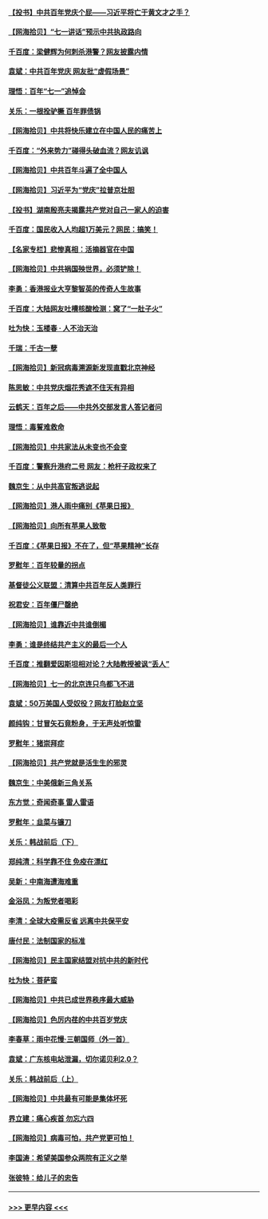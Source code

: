 #### [【投书】中共百年党庆个屁——习近平将亡于黄文才之手？](../pages/nsc993/n13067425.md?t=07051101) 
#### [【网海拾贝】“七一讲话”预示中共执政路向](../pages/nsc993/n13066434.md?t=07051101) 
#### [千百度：梁健辉为何刺杀港警？网友披露内情](../pages/nsc993/n13066979.md?t=07051101) 
#### [袁斌：中共百年党庆 网友批“虚假场景”](../pages/nsc993/n13066385.md?t=07051101) 
#### [理悟：百年“七一”追悼会](../pages/nsc993/n13066106.md?t=07051101) 
#### [关乐：一根拴驴橛 百年罪债锅](../pages/nsc993/n13066089.md?t=07051101) 
#### [【网海拾贝】中共将快乐建立在中国人民的痛苦上](../pages/nsc993/n13064939.md?t=07051101) 
#### [千百度：“外来势力”碰得头破血流？网友讥讽](../pages/nsc993/n13064878.md?t=07051101) 
#### [【网海拾贝】中共百年斗遍了全中国人](../pages/nsc993/n13060020.md?t=07051101) 
#### [【网海拾贝】习近平为“党庆”拉普京壮胆](../pages/nsc993/n13057781.md?t=07051101) 
#### [【投书】湖南殷亮夫揭露共产党对自己一家人的迫害](../pages/nsc993/n13057744.md?t=07051101) 
#### [千百度：国民收入人均超1万美元？网民：搞笑！](../pages/nsc993/n13057692.md?t=07051101) 
#### [【名家专栏】悲惨真相：活摘器官在中国](../pages/nsc993/n13056611.md?t=07051101) 
#### [【网海拾贝】中共祸国殃世界，必须铲除！](../pages/nsc993/n13056011.md?t=07051101) 
#### [李勇：香港报业大亨黎智英的传奇人生故事](../pages/nsc993/n13055258.md?t=07051101) 
#### [千百度：大陆网友吐槽核酸检测：窝了“一肚子火”](../pages/nsc993/n13055194.md?t=07051101) 
#### [吐为快：玉楼春 · 人不治天治](../pages/nsc993/n13054028.md?t=07051101) 
#### [千瑞：千古一孽](../pages/nsc993/n13054016.md?t=07051101) 
#### [【网海拾贝】新冠病毒溯源新发现直戳北京神经](../pages/nsc993/n13052425.md?t=07051101) 
#### [陈思敏：中共党庆烟花秀遮不住天有异相](../pages/nsc993/n13052020.md?t=07051101) 
#### [云鹤天：百年之后——中共外交部发言人答记者问](../pages/nsc993/n13051604.md?t=07051101) 
#### [理悟：毒誓难救命](../pages/nsc993/n13051601.md?t=07051101) 
#### [【网海拾贝】中共家法从未变也不会变](../pages/nsc993/n13050366.md?t=07051101) 
#### [千百度：警察升港府二号 网友：枪杆子政权来了](../pages/nsc993/n13050261.md?t=07051101) 
#### [魏京生：从中共高官叛逃说起](../pages/nsc993/n13048997.md?t=07051101) 
#### [【网海拾贝】港人雨中痛别《苹果日报》](../pages/nsc993/n13048941.md?t=07051101) 
#### [【网海拾贝】向所有苹果人致敬](../pages/nsc993/n13046795.md?t=07051101) 
#### [千百度：《苹果日报》不在了，但“苹果精神”长存](../pages/nsc993/n13046703.md?t=07051101) 
#### [罗慰年：百年较量的拐点](../pages/nsc993/n13046542.md?t=07051101) 
#### [基督徒公义联盟：清算中共百年反人类罪行](../pages/nsc993/n13046499.md?t=07051101) 
#### [祝君安：百年僵尸罄绝](../pages/nsc993/n13045595.md?t=07051101) 
#### [【网海拾贝】谁靠近中共谁倒楣](../pages/nsc993/n13044667.md?t=07051101) 
#### [李勇：谁是终结共产主义的最后一个人](../pages/nsc993/n13044397.md?t=07051101) 
#### [千百度：推翻爱因斯坦相对论？大陆教授被讽“丢人”](../pages/nsc993/n13043908.md?t=07051101) 
#### [【网海拾贝】七一的北京连只鸟都飞不进](../pages/nsc993/n13041377.md?t=07051101) 
#### [袁斌：50万美国人受奴役？网友打脸赵立坚](../pages/nsc993/n13041330.md?t=07051101) 
#### [颜纯钩：甘冒矢石竟粉身，于无声处听惊雷](../pages/nsc993/n13041140.md?t=07051101) 
#### [罗慰年：猪崇拜症](../pages/nsc993/n13041071.md?t=07051101) 
#### [【网海拾贝】共产党就是活生生的邪灵](../pages/nsc993/n13036627.md?t=07051101) 
#### [魏京生：中美俄新三角关系](../pages/nsc993/n13035986.md?t=07051101) 
#### [东方觉：奇闻奇事 雷人雷语](../pages/nsc993/n13035878.md?t=07051101) 
#### [罗慰年：韭菜与镰刀](../pages/nsc993/n13034374.md?t=07051101) 
#### [关乐：韩战前后（下）](../pages/nsc993/n13034113.md?t=07051101) 
#### [郑纯清：科学靠不住 免疫在漂红](../pages/nsc993/n13034093.md?t=07051101) 
#### [吴新：中南海遭海难重](../pages/nsc993/n13034084.md?t=07051101) 
#### [金浴凤：为叛党者喝彩](../pages/nsc993/n13034058.md?t=07051101) 
#### [李清：全球大疫需反省 远离中共保平安](../pages/nsc993/n13033784.md?t=07051101) 
#### [唐付民：法制国家的标准](../pages/nsc993/n13032944.md?t=07051101) 
#### [【网海拾贝】民主国家结盟对抗中共的新时代](../pages/nsc993/n13031717.md?t=07051101) 
#### [吐为快：菩萨蛮](../pages/nsc993/n13030033.md?t=07051101) 
#### [【网海拾贝】中共已成世界秩序最大威胁](../pages/nsc993/n13028138.md?t=07051101) 
#### [【网海拾贝】色厉内荏的中共百岁党庆](../pages/nsc993/n13025582.md?t=07051101) 
#### [李春草：雨中花慢‧三朝国师（外一首）](../pages/nsc993/n13025567.md?t=07051101) 
#### [袁斌：广东核电站泄漏，切尔诺贝利2.0？](../pages/nsc993/n13025475.md?t=07051101) 
#### [关乐：韩战前后（上）](../pages/nsc993/n13025387.md?t=07051101) 
#### [【网海拾贝】中共最有可能是集体坏死](../pages/nsc993/n13023101.md?t=07051101) 
#### [界立建：痛心疾首 勿忘六四](../pages/nsc993/n13022339.md?t=07051101) 
#### [【网海拾贝】病毒可怕，共产党更可怕！](../pages/nsc993/n13020728.md?t=07051101) 
#### [李国涛：希望美国参众两院有正义之举](../pages/nsc993/n13020674.md?t=07051101) 
#### [张彼特：给儿子的忠告](../pages/nsc993/n13018934.md?t=07051101) 

----
#### [ >>> 更早内容 <<< ](../indexes/nsc993-earlier.md)
